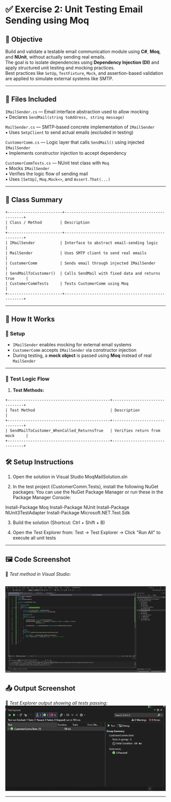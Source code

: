 # ✅ Exercise 2: Unit Testing Email Sending using Moq

## 📘 Objective  
Build and validate a testable email communication module using **C#**, **Moq**, and **NUnit**, without actually sending real emails.  
The goal is to isolate dependencies using **Dependency Injection (DI)** and apply structured unit testing and mocking practices.  
Best practices like `SetUp`, `TestFixture`, `Mock`, and assertion-based validation are applied to simulate external systems like SMTP.

---

## 📁 Files Included

`IMailSender.cs` — Email interface abstraction used to allow mocking  
▪ Declares `SendMail(string toAddress, string message)`  

`MailSender.cs` — SMTP-based concrete implementation of `IMailSender`  
▪ Uses `SmtpClient` to send actual emails (excluded in testing)  

`CustomerComm.cs` — Logic layer that calls `SendMail()` using injected `IMailSender`  
▪ Implements constructor injection to accept dependency  

`CustomerCommTests.cs` — NUnit test class with `Moq`  
▪ Mocks `IMailSender`  
▪ Verifies the logic flow of sending mail  
▪ Uses `[SetUp]`, `Moq.Mock<>`, and `Assert.That(...)`

---

## 🧾 Class Summary
```
+------------------------+----------------------------------------------------+
| Class / Method        | Description                                         |
+------------------------+----------------------------------------------------+
| IMailSender           | Interface to abstract email-sending logic           |
| MailSender            | Uses SMTP client to send real emails                |
| CustomerComm          | Sends email through injected IMailSender            |
| SendMailToCustomer()  | Calls SendMail with fixed data and returns true     |
| CustomerCommTests     | Tests CustomerComm using Moq                        |
+------------------------+----------------------------------------------------+
```
---



## 🧱 How It Works

### 🔹 Setup  
- `IMailSender` enables mocking for external email systems  
- `CustomerComm` accepts `IMailSender` via constructor injection  
- During testing, a **mock object** is passed using **Moq** instead of real `MailSender`

---

### 🔹 Test Logic Flow

1. **Test Methods:**
```
+---------------------------------------------+-------------------------------+
| Test Method                                 | Description                   |
+---------------------------------------------+-------------------------------+
| SendMailToCustomer_WhenCalled_ReturnsTrue   | Verifies return from mock     |
+---------------------------------------------+-------------------------------+

```

## 🛠️ Setup Instructions

 1. Open the solution in Visual Studio
MoqMailSolution.sln

 2. In the test project (CustomerComm.Tests), install the following NuGet packages:
   You can use the NuGet Package Manager or run these in the Package Manager Console:

Install-Package Moq
Install-Package NUnit
Install-Package NUnit3TestAdapter
Install-Package Microsoft.NET.Test.Sdk

 3. Build the solution (Shortcut: Ctrl + Shift + B)

 4. Open the Test Explorer from:
 Test → Test Explorer → Click "Run All" to execute all unit tests

---


## 🖼️ Code Screenshot  
📌 *Test method in Visual Studio:* 

![alt text](image-1.png)
---

## 📤 Output Screenshot  
📌 *Test Explorer output showing all tests passing:* 
![alt text](image.png)

---
